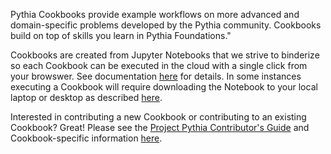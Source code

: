 Pythia Cookbooks provide example workflows on more advanced and domain-specific problems developed by the Pythia community. Cookbooks build on top of skills you learn in Pythia Foundations."

Cookbooks are created from Jupyter Notebooks that we strive to binderize so each Cookbook can be executed in the cloud with a single click from your browswer. See documentation [here](https://foundations.projectpythia.org/preamble/how-to-use.html#interacting-with-jupyter-notebooks-in-the-cloud-via-binder) for details. In some instances executing a Cookbook will require downloading the Notebook to your local laptop or desktop as described [here](https://foundations.projectpythia.org/preamble/how-to-use.html#interacting-with-jupyter-books-locally).

Interested in contributing a new Cookbook or contributing to an existing Cookbook? Great! Please see the [Project Pythia Contributor's Guide](https://projectpythia.org/contributing.html) and Cookbook-specific information [here](https://github.com/ProjectPythiaCookbooks/.github/blob/main/CONTRIBUTING.md).